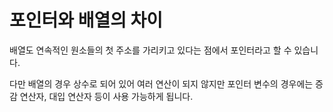 # 포인터와 배열의 차이

배열도 연속적인 원소들의 첫 주소를 가리키고 있다는 점에서 포인터라고 할 수 있습니다.

다만 배열의 경우 상수로 되어 있어 여러 연산이 되지 않지만 포인터 변수의 경우에는 증감 연산자, 대입 연산자 등이 사용 가능하게 됩니다.
